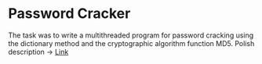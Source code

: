 # Password Cracker
The task was to write a multithreaded program for password cracking using the dictionary method and the cryptographic algorithm function MD5.
Polish description -> [Link](https://kcir.pwr.edu.pl/~witold/opsys/opsysA_23.html)
